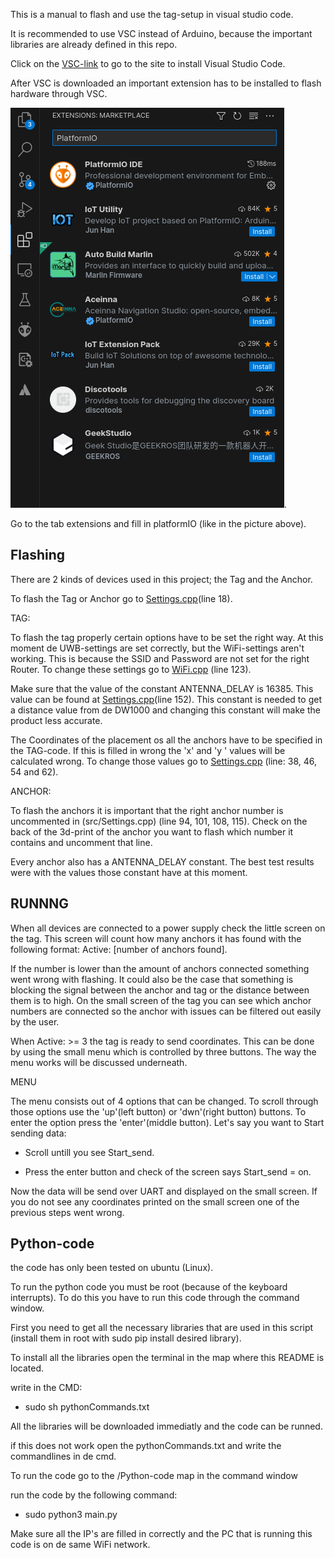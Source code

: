 This is a manual to flash and use the tag-setup in visual studio code.

It is recommended to use VSC instead of Arduino, because the important libraries are already defined in this repo.

Click on the [VSC-link](https://code.visualstudio.com/download) to go to the site to install Visual Studio Code.

After VSC is downloaded an important extension has to be installed to flash hardware through VSC.

![Go to the tab extensions and fill in platformIO](PlatformExtension.png).

Go to the tab extensions and fill in platformIO (like in the picture above).

## Flashing

There are 2 kinds of devices used in this project; the Tag and the Anchor.

To flash the Tag or Anchor go to [Settings.cpp](src/Settings.cpp)(line 18).

TAG:

To flash the tag properly certain options have to be set the right way. At this moment de UWB-settings are set correctly, but the WiFi-settings aren't working. This is because the SSID and Password are not set for the right Router. To change these settings go to [WiFi.cpp](src/Wifi.cpp) (line 123).

Make sure that the value of the constant ANTENNA_DELAY is 16385. This value can be found at [Settings.cpp](src/Settings.cpp)(line 152). This constant is needed to get a distance value from de DW1000 and changing this constant will make the product less accurate.

The Coordinates of the placement os all the anchors have to be specified in the TAG-code. If this is filled in wrong the 'x' and 'y ' values will be calculated wrong. To change those values go to [Settings.cpp](src/Settings.cpp) (line: 38, 46, 54 and 62).

ANCHOR:

To flash the anchors it is important that the right anchor number is uncommented in (src/Settings.cpp) (line 94, 101, 108, 115). Check on the back of the 3d-print of the anchor you want to flash which number it contains and uncomment that line.

Every anchor also has a ANTENNA_DELAY constant. The best test results were with the values those constant have at this moment.

## RUNNNG

When all devices are connected to a power supply check the little screen on the tag. This screen will count how many anchors it has found with the following format: Active: [number of anchors found].

If the number is lower than the amount of anchors connected something went wrong with flashing. It could also be the case that something is blocking the signal between the anchor and tag or the distance between them is to high. On the small screen of the tag you can see which anchor numbers are connected so the anchor with issues can be filtered out easily by the user.

When Active: >= 3 the tag is ready to send coordinates. This can be done by using the small menu which is controlled by three buttons. The way the menu works will be discussed underneath.

MENU

The menu consists out of 4 options that can be changed. To scroll through those options use the 'up'(left button) or 'dwn'(right button) buttons. To enter the option press the 'enter'(middle button). Let's say you want to Start sending data:

- Scroll untill you see Start_send.

- Press the enter button and check of the screen says Start_send = on.

Now the data will be send over UART and displayed on the small screen. If you do not see any coordinates printed on the small screen one of the previous steps went wrong.

## Python-code

the code has only been tested on ubuntu (Linux).

To run the python code you must be root (because of the keyboard interrupts). To do this you have to run this code through the command window.

First you need to get all the necessary libraries that are used in this script (install them in root with sudo pip install desired library).

To install all the libraries open the terminal in the map where this README is located.

write in the CMD:

- sudo sh pythonCommands.txt

All the libraries will be downloaded immediatly and the code can be runned.

if this does not work open the pythonCommands.txt and write the commandlines in de cmd.

To run the code go to the /Python-code map in the command window

run the code by the following command:

- sudo python3 main.py

Make sure all the IP's are filled in correctly and the PC that is running this code is on de same WiFi network.
